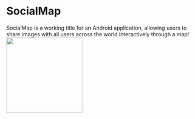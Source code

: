 SocialMap
=========

SocialMap is a working title for an Android application, allowing users to share images with all users across the world interactively through a map!
<img src="http://i.imgur.com/cm0lIoA.jpg" height="200" width="200">